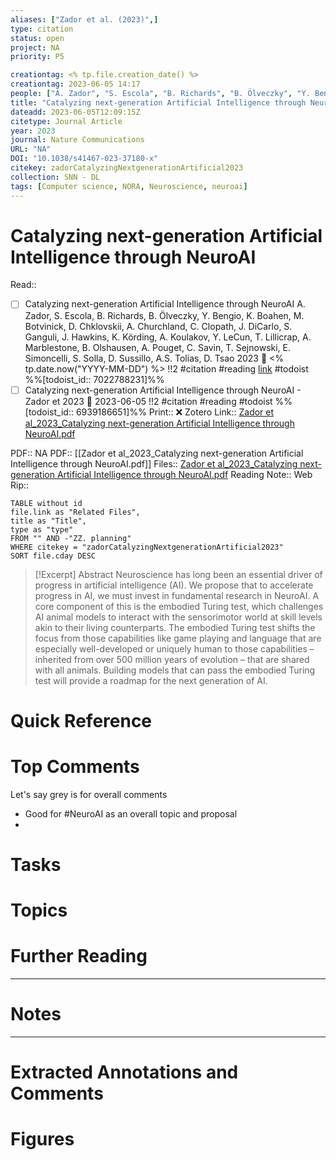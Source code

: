 ```yaml
---
aliases: ["Zador et al. (2023)",]
type: citation
status: open
project: NA
priority: P5

creationtag: <% tp.file.creation_date() %>
creationtag: 2023-06-05 14:17
people: ["A. Zador", "S. Escola", "B. Richards", "B. Ölveczky", "Y. Bengio", "K. Boahen", "M. Botvinick", "D. Chklovskii", "A. Churchland", "C. Clopath", "J. DiCarlo", "S. Ganguli", "J. Hawkins", "K. Körding", "A. Koulakov", "Y. LeCun", "T. Lillicrap", "A. Marblestone", "B. Olshausen", "A. Pouget", "C. Savin", "T. Sejnowski", "E. Simoncelli", "S. Solla", "D. Sussillo", "A.S. Tolias", "D. Tsao"]
title: "Catalyzing next-generation Artificial Intelligence through NeuroAI"
dateadd: 2023-06-05T12:09:15Z
citetype: Journal Article
year: 2023
journal: Nature Communications
URL: "NA"
DOI: "10.1038/s41467-023-37180-x"
citekey: zadorCatalyzingNextgenerationArtificial2023
collection: SNN - DL
tags: [Computer science, NORA, Neuroscience, neuroai]
---
```


# Catalyzing next-generation Artificial Intelligence through NeuroAI
Read:: 

- [ ] Catalyzing next-generation Artificial Intelligence through NeuroAI A. Zador, S. Escola, B. Richards, B. Ölveczky, Y. Bengio, K. Boahen, M. Botvinick, D. Chklovskii, A. Churchland, C. Clopath, J. DiCarlo, S. Ganguli, J. Hawkins, K. Körding, A. Koulakov, Y. LeCun, T. Lillicrap, A. Marblestone, B. Olshausen, A. Pouget, C. Savin, T. Sejnowski, E. Simoncelli, S. Solla, D. Sussillo, A.S. Tolias, D. Tsao 2023 🛫 <% tp.date.now("YYYY-MM-DD") %> !!2 #citation #reading [link](https://todoist.com/showTask?id=7022788231) #todoist %%[todoist_id:: 7022788231]%%
- [ ] Catalyzing next-generation Artificial Intelligence through NeuroAI - Zador et 2023 🛫 2023-06-05 !!2 #citation #reading #todoist %%[todoist_id:: 6939186651]%% 
Print::  ❌
Zotero Link:: [Zador et al_2023_Catalyzing next-generation Artificial Intelligence through NeuroAI.pdf](zotero://open-pdf/library/items/NEGZ53LY)

PDF:: NA
PDF:: [[Zador et al_2023_Catalyzing next-generation Artificial Intelligence through NeuroAI.pdf]]
Files:: [Zador et al_2023_Catalyzing next-generation Artificial Intelligence through NeuroAI.pdf](file:///C:%5CUsers%5Cmichaelt%5CInsync%5Cm@tarlton.info%5CGoogle%20Drive%5C06.%20Zotero%5Cstorage_new%5CNature%20Communications_2023%5CZador%20et%20al_2023_Catalyzing%20next-generation%20Artificial%20Intelligence%20through%20NeuroAI.pdf)
Reading Note:: 
Web Rip:: 

```dataview
TABLE without id
file.link as "Related Files",
title as "Title",
type as "type"
FROM "" AND -"ZZ. planning"
WHERE citekey = "zadorCatalyzingNextgenerationArtificial2023" 
SORT file.cday DESC
```


> [!Excerpt] Abstract
> Neuroscience has long been an essential driver of progress in artificial intelligence (AI). We propose that to accelerate progress in AI, we must invest in fundamental research in NeuroAI. A core component of this is the embodied Turing test, which challenges AI animal models to interact with the sensorimotor world at skill levels akin to their living counterparts. The embodied Turing test shifts the focus from those capabilities like game playing and language that are especially well-developed or uniquely human to those capabilities – inherited from over 500 million years of evolution – that are shared with all animals. Building models that can pass the embodied Turing test will provide a roadmap for the next generation of AI.


# Quick Reference

# Top Comments

Let's say grey is for overall comments
- Good for #NeuroAI as an overall topic and proposal
- 
 

# Tasks

# Topics


# Further Reading 
 

----
# Notes


----
# Extracted Annotations and Comments


# Figures